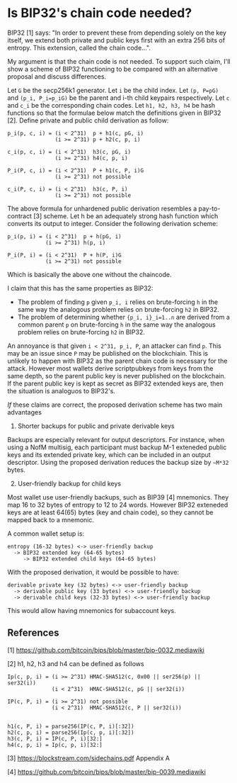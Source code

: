 # Is BIP32's chain code needed?

BIP32 [1] says: "In order to prevent these from depending solely on the key 
itself, we extend both private and public keys first with an extra 256 bits of 
entropy. This extension, called the chain code...".

My argument is that the chain code is not needed.
To support such claim, I'll show a scheme of BIP32 functioning to be compared
with an alternative proposal and discuss differences.

Let `G` be the secp256k1 generator.
Let `i` be the child index.
Let `(p, P=pG)` and `(p_i, P_i=p_iG)` be the parent and i-th child keypairs
respectively.
Let `c` and `c_i` be the corresponding chain codes.
Let `h1, h2, h3, h4` be hash functions so that the formulae below match the
definitions given in BIP32 [2].
Define private and public child derivation as follow:

    p_i(p, c, i) = (i < 2^31)  p + h1(c, pG, i)
                   (i >= 2^31) p + h2(c, p, i)

    c_i(p, c, i) = (i < 2^31)  h3(c, pG, i)
                   (i >= 2^31) h4(c, p, i)

    P_i(P, c, i) = (i < 2^31)  P + h1(c, P, i)G
                   (i >= 2^31) not possible

    c_i(P, c, i) = (i < 2^31)  h3(c, P, i)
                   (i >= 2^31) not possible

The above formula for unhardened public derivation resembles a pay-to-contract 
[3] scheme.
Let h be an adequately strong hash function which converts its output to
integer.
Consider the following derivation scheme:

    p_i(p, i) = (i < 2^31)  p + h(pG, i)
                (i >= 2^31) h(p, i)

    P_i(P, i) = (i < 2^31)  P + h(P, i)G
                (i >= 2^31) not possible

Which is basically the above one without the chaincode.

I claim that this has the same properties as BIP32:
- The problem of finding `p` given `p_i, i` relies on brute-forcing `h` in the
  same way the analogous problem relies on brute-forcing `h2` in BIP32.
- The problem of determining whether `{p_i, i}_i=1..n` are derived from a common
  parent `p` on brute-forcing `h` in the same way the analogous problem relies
  on brute-forcing `h2` in BIP32.

An annoyance is that given `i < 2^31, p_i, P`, an attacker can find `p`.
This may be an issue since `P` may be published on the blockchiain.
This is unlikely to happen with BIP32 as the parent chain code is necessary for
the attack.
However most wallets derive scriptpubkeys from keys from the same depth, so the
parent public key is never published on the blockchain.
If the parent public key is kept as secret as BIP32 extended keys are, then the 
situation is analoguos to BIP32's.

_If_ these claims are correct, the proposed derivation scheme has two main
advantages

1) Shorter backups for public and private derivable keys

Backups are especially relevant for output descriptors. For instance, when using
a NofM multisig, each participant must backup M-1 exteneded public keys and its
extended private key, which can be included in an output descriptor. Using the 
proposed derivation reduces the backup size by `~M*32` bytes.

2) User-friendly backup for child keys

Most wallet use user-friendly backups, such as BIP39 [4] mnemonics. They map 16
to 32 bytes of entropy to 12 to 24 words. However BIP32 exteneded keys are at
least 64(65) bytes (key and chain code), so they cannot be mapped back to a
mnemonic.

A common wallet setup is:

    entropy (16-32 bytes) <-> user-friendly backup
      -> BIP32 extended key (64-65 bytes) 
         -> BIP32 extended child keys (64-65 bytes)

With the proposed derivation, it would be possible to have:

    derivable private key (32 bytes) <-> user-friendly backup
      -> derivable public key (33 bytes) <-> user-friendly backup
      -> derivable child keys (32-33 bytes) <-> user-friendly backup

This would allow having mnemonics for subaccount keys.

## References

[1] https://github.com/bitcoin/bips/blob/master/bip-0032.mediawiki

[2] h1, h2, h3 and h4 can be defined as follows

    Ip(c, p, i) = (i >= 2^31) HMAC-SHA512(c, 0x00 || ser256(p) || ser32(i))
                  (i < 2^31)  HMAC-SHA512(c, pG || ser32(i))

    IP(c, P, i) = (i >= 2^31) not possible
                  (i < 2^31)  HMAC-SHA512(c, P || ser32(i))


    h1(c, P, i) = parse256(IP(c, P, i)[:32])
    h2(c, p, i) = parse256(Ip(c, p, i)[:32])
    h3(c, P, i) = IP(c, P, i)[32:]
    h4(c, p, i) = Ip(c, p, i)[32:]

[3] https://blockstream.com/sidechains.pdf Appendix A

[4] https://github.com/bitcoin/bips/blob/master/bip-0039.mediawiki
